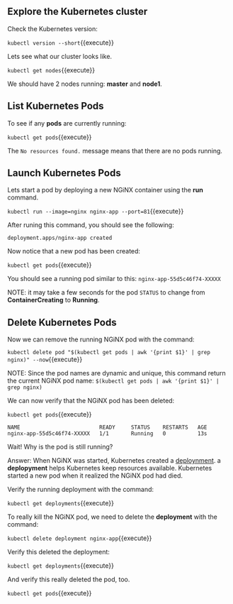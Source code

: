 ## Explore the Kubernetes cluster

Check the Kubernetes version:

`kubectl version --short`{{execute}}

Lets see what our cluster looks like.

`kubectl get nodes`{{execute}}

We should have 2 nodes running: **master** and **node1**.

## List Kubernetes Pods

To see if any **pods** are currently running:

`kubectl get pods`{{execute}}

The `No resources found.` message means that there are no pods running.

## Launch Kubernetes Pods

Lets start a pod by deploying a new NGiNX container using the **run** command.

`kubectl run --image=nginx nginx-app --port=81`{{execute}}

After runing this command, you should see the following:

`deployment.apps/nginx-app created`

Now notice that a new pod has been created:

`kubectl get pods`{{execute}}

You should see a running pod similar to this: `nginx-app-55d5c46f74-XXXXX`

NOTE: it may take a few seconds for the pod `STATUS` to change from **ContainerCreating** to **Running**.

## Delete Kubernetes Pods

Now we can remove the running NGiNX pod with the command:

`kubectl delete pod "$(kubectl get pods | awk '{print $1}' | grep nginx)" --now`{{execute}}

NOTE: Since the pod names are dynamic and unique, this command return the current NGiNX pod name:
`$(kubectl get pods | awk '{print $1}' | grep nginx)`

We can now verify that the NGiNX pod has been deleted:

`kubectl get pods`{{execute}}

```
NAME                         READY     STATUS    RESTARTS   AGE
nginx-app-55d5c46f74-XXXXX   1/1       Running   0          13s
```

Wait! Why is the pod is still running?

Answer: When NGiNX was started, Kubernetes created a [deploynment](https://kubernetes.io/docs/concepts/workloads/controllers/deployment/). a **deplopyment** helps Kubernetes keep resources available. Kubernetes started a new pod when it realized the NGiNX pod had died.

Verify the running deployment with the command:

`kubectl get deployments`{{execute}}

To really kill the NGiNX pod, we need to delete the **deployment** with the command:

`kubectl delete deployment nginx-app`{{execute}}

Verify this deleted the deployment:

`kubectl get deployments`{{execute}}

And verify this really deleted the pod, too.

`kubectl get pods`{{execute}}
